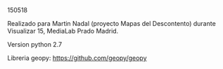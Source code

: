 150518

Realizado para Martin Nadal (proyecto Mapas del Descontento) durante Visualizar 15, MediaLab Prado Madrid. 

Version python 2.7

Libreria geopy: https://github.com/geopy/geopy
